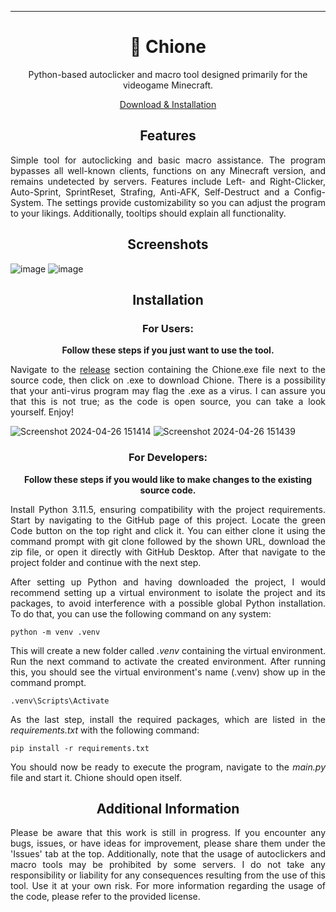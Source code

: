 ---

<h1 align="center">🔮 Chione</h1>
<p align="center">Python-based autoclicker and macro tool designed primarily for the videogame Minecraft.</p>
<p align="center"><a href="https://github.com/vs-marshall/Chione?tab=readme-ov-file#installation">Download & Installation</a></p>

<h2 align="center">Features</h2>

<div align="justify">
<p>Simple tool for autoclicking and basic macro assistance. The program bypasses all well-known clients, functions on any Minecraft version, and remains undetected by servers. Features include Left- and Right-Clicker, Auto-Sprint, SprintReset, Strafing, Anti-AFK, Self-Destruct and a Config-System. The settings provide customizability so you can adjust the program to your likings. Additionally, tooltips should explain all functionality.</p>
</div>


<h2 align="center">Screenshots</h2>

![image](https://github.com/vs-marshall/Chione/assets/78146861/516ddead-0241-46a6-baa0-603ddace95a9)
![image](https://github.com/vs-marshall/Chione/assets/78146861/6919e7b9-3c6d-446d-8d73-b0a2ee8455af)

<h2 align="center">Installation</h2>

<h3 align="center">For Users:</h3>

<div align="center">
<p><b>Follow these steps if you just want to use the tool.</b></p>
</div>

<div align="justify">
<p>Navigate to the <a href="https://github.com/vs-marshall/Chione/releases">release</a> section containing the Chione.exe file next to the source code, then click on .exe to download Chione. There is a possibility that your anti-virus program may flag the  .exe as a virus. I can assure you that this is not true; as the code is open source, you can take a look yourself. Enjoy!</p>
</div>

![Screenshot 2024-04-26 151414](https://github.com/vs-marshall/Chione/assets/78146861/c8828f31-0031-46a0-8b1b-a7213562e6e6)
![Screenshot 2024-04-26 151439](https://github.com/vs-marshall/Chione/assets/78146861/9892a2f6-111d-43b5-92da-f3df03acafce)

<h3 align="center">For Developers:</h3>

<div align="center">
<p><b>Follow these steps if you would like to make changes to the existing source code.</b></p>
</div>

<div align="justify">
<p>Install Python 3.11.5, ensuring compatibility with the project requirements. Start by navigating to the GitHub page of this project. Locate the green Code button on the top right and click it. You can either clone it using the command prompt with git clone followed by the shown URL, download the zip file, or open it directly with GitHub Desktop. After that navigate to the project folder and continue with the next step.</p>
</div>

<div align="justify">
<p>After setting up Python and having downloaded the project, I would recommend setting up a virtual environment to isolate the project and its packages, to avoid interference with a possible global Python installation. To do that, you can use the following command on any system:</p>
</div>

```
python -m venv .venv
```

<div align="justify">
<p>This will create a new folder called <i>.venv</i> containing the virtual environment. Run the next command to activate the created environment. After running this, you should see the virtual environment's name (.venv) show up in the command prompt.</p>
</div>

```
.venv\Scripts\Activate
```

<div align="justify">
<p>As the last step, install the required packages, which are listed in the <i>requirements.txt</i> with the following command:</p>
</div>

```
pip install -r requirements.txt
```

<div align="justify">
<p>You should now be ready to execute the program, navigate to the <i>main.py</i> file and start it. Chione should open itself.</p>
</div>


<h2 align="center">Additional Information</h2>

<div align="justify">
<p>Please be aware that this work is still in progress. If you encounter any bugs, issues, or have ideas for improvement, please share them under the 'Issues' tab at the top. Additionally, note that the usage of autoclickers and macro tools may be prohibited by some servers. I do not take any responsibility or liability for any consequences resulting from the use of this tool. Use it at your own risk. For more information regarding the usage of the code, please refer to the provided license.</p>
</div>
